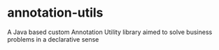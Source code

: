 # annotation-utils
A Java based custom Annotation Utility library aimed to solve business problems in a declarative sense
